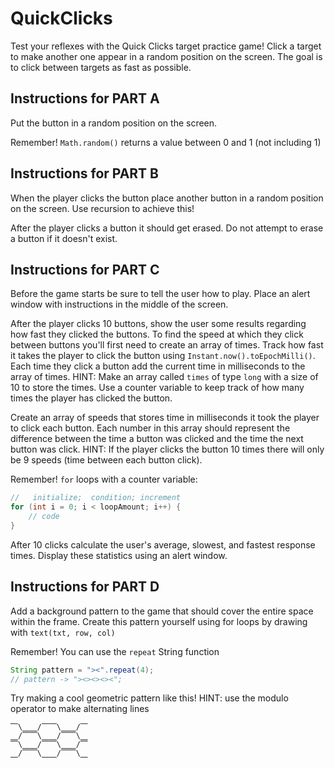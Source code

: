 # QuickClicks

Test your reflexes with the Quick Clicks target practice game! Click a target to make another one appear in a random position on the screen. The goal is to click between targets as fast as possible.

## Instructions for PART A

Put the button in a random position on the screen.

Remember! `Math.random()` returns a value between 0 and 1 (not including 1)

## Instructions for PART B

When the player clicks the button place another button in a random position on the screen. Use recursion to achieve this!

After the player clicks a button it should get erased. Do not attempt to erase a button if it doesn't exist.

## Instructions for PART C

Before the game starts be sure to tell the user how to play. Place an alert window with instructions in the middle of the screen.

After the player clicks 10 buttons, show the user some results regarding how fast they clicked the buttons. To find the speed at which they click between buttons you'll first need to create an array of times. Track how fast it takes the player to click the button using `Instant.now().toEpochMilli()`. Each time they click a button add the current time in milliseconds to the array of times. HINT: Make an array called `times` of type `long` with a size of 10 to store the times. Use a counter variable to keep track of how many times the player has clicked the button.

Create an array of speeds that stores time in milliseconds it took the player to click each button. Each number in this array should represent the difference between the time a button was clicked and the time the next button was click. HINT: If the player clicks the button 10 times there will only be 9 speeds (time between each button click).

Remember! `for` loops with a counter variable:

```java
//   initialize;  condition; increment
for (int i = 0; i < loopAmount; i++) {
	// code
}
```

After 10 clicks calculate the user's average, slowest, and fastest response times. Display these statistics using an alert window.

## Instructions for PART D

Add a background pattern to the game that should cover the entire space within the frame. Create this pattern yourself using for loops by drawing with `text(txt, row, col)`

Remember! You can use the `repeat` String function

```java
String pattern = "><".repeat(4);
// pattern -> "><><><><";
```

Try making a cool geometric pattern like this! HINT: use the modulo operator to make alternating lines

```
⎺\⎽⎽/⎺⎺\⎽⎽/⎺
⎽/⎺⎺\⎽⎽/⎺⎺\⎽
⎺\⎽⎽/⎺⎺\⎽⎽/⎺
⎽/⎺⎺\⎽⎽/⎺⎺\⎽
```
